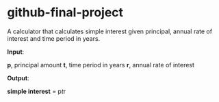 # github-final-project

A calculator that calculates simple interest given principal, annual rate of interest and time period in years.

**Input**:

   **p**, principal amount
   **t**, time period in years
   **r**, annual rate of interest
   
**Output**:

   **simple interest** = p*t*r
